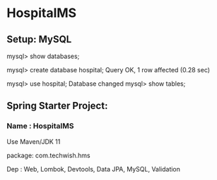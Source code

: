 # HospitalMS

## Setup: MySQL
mysql> show databases;

mysql> create database hospital;
Query OK, 1 row affected (0.28 sec)

mysql> use hospital;
Database changed
mysql> show tables;

## Spring Starter Project:
### Name : HospitalMS
Use Maven/JDK 11

package: com.techwish.hms

Dep : Web, Lombok, Devtools, Data JPA, MySQL, Validation

